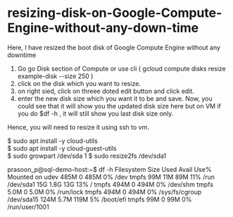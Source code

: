 # resizing-disk-on-Google-Compute-Engine-without-any-down-time
Here, I have resized the boot disk of Google Compute Engine without any downtime


1. Go go Disk section of Compute or use cli ( gcloud compute disks resize example-disk --size 250 ) 
2. click on the disk which you want to resize.
3. on right sied, click on threee doted edit button and click edit. 
4. enter the new disk size which you want it to be and save. Now, you could see that it will show you the updated disk size here but on VM if you do $df -h , it will still show you last disk size only. 

Hence, you will need to resize it using ssh to vm. 

$ sudo apt install -y cloud-utils         
$ sudo apt install -y cloud-guest-utils  
$ sudo growpart /dev/sda 1
$ sudo resize2fs /dev/sda1

prasoon_p@sql-demo-host:~$ df -h
Filesystem      Size  Used Avail Use% Mounted on
udev            485M     0  485M   0% /dev
tmpfs            99M   11M   89M  11% /run
/dev/sda1        15G  1.8G   13G  13% /
tmpfs           494M     0  494M   0% /dev/shm
tmpfs           5.0M     0  5.0M   0% /run/lock
tmpfs           494M     0  494M   0% /sys/fs/cgroup
/dev/sda15      124M  5.7M  119M   5% /boot/efi
tmpfs            99M     0   99M   0% /run/user/1001
